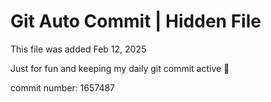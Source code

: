 # Git Auto Commit | Hidden File

This file was added Feb 12, 2025

Just for fun and keeping my daily git commit active 🤪

commit number: 1657487
